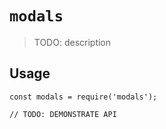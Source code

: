 # `modals`

> TODO: description

## Usage

```
const modals = require('modals');

// TODO: DEMONSTRATE API
```

